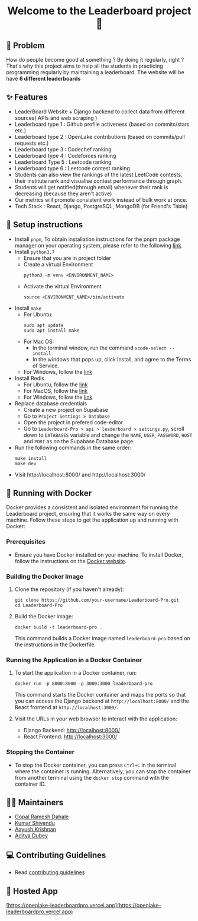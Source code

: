 <h1 align="center">Welcome to the Leaderboard project 👋</h1>

## 🤔 Problem
How do people become good at something ? By doing it regularly, right ? That's why this project aims to help all the students in practicing programming regularly by maintaining a leaderboard. The website will be have **6 different leaderboards**

## ✨ Features
- LeaderBoard Website + Django backend to collect data from different sources( APIs and web scraping )
- Leaderboard type 1 : Github profile activeness (based on commits/stars etc.)
- Leaderboard type 2 : OpenLake contributions (based on commits/pull requests etc.)
- Leaderboard type 3 : Codechef ranking
- Leaderboard type 4 : Codeforces ranking
- Leaderboard Type 5 : Leetcode ranking
- Leaderboard type 6 : Leetcode contest ranking
- Students can also view the rankings of the latest LeetCode contests, their institute rank and visualise contest performance through graph.
- Students will get notified(through email) whenever their rank is decreasing (because they aren't active)
- Our metrics will promote consistent work instead of bulk work at once.
- Tech Stack : React, Django, PostgreSQL, MongoDB (for Friend's Table)

## 📝 Setup instructions
- Install `pnpm`, To obtain installation instructions for the pnpm package manager on your operating system, please refer to the following [link](https://pnpm.io/installation).
- Install `python3.7`
    - Ensure that you are in project folder
    - Create a virtual Environment
        ```
        python3 -m venv <ENVIRONMENT_NAME>
        ```
    - Activate the virtual Environment
        ```
        source <ENVIRONMENT_NAME>/bin/activate
        ```
- Install `make`
    - For Ubuntu:
        ```
        sudo apt update
        sudo apt install make
        ```
    - For Mac OS:
        - In the terminal window, run the command ```xcode-select --install```
        - In the windows that pops up, click Install, and agree to the Terms of Service.
    - For Windows, follow the [link](https://linuxhint.com/install-use-make-windows/)
- Install Redis 
    - For Ubuntu, follow the [link](https://redis.io/docs/install/install-redis/install-redis-on-linux/)
    - For MacOS, follow the [link](https://redis.io/docs/install/install-redis/install-redis-on-mac-os/)
    - For Windows, follow the [link](https://redis.io/docs/install/install-redis/install-redis-on-windows/)
- Replace database credentials
    - Create a new project on Supabase
    - Go to `Project Settings > Database`
    - Open the project in prefered code-editor
    - Go to `Leaderboard-Pro > api > leaderboard > settings.py`, scroll down to `DATABASES` variable and change the `NAME`, `USER`, `PASSWORD`, `HOST` and `PORT` as on the Supabase Database page. 
- Run the following commands in the same order:
    ```
    make install
    make dev
    ```
- Visit http://localhost:8000/ and http://localhost:3000/

## 🐳 Running with Docker

Docker provides a consistent and isolated environment for running the Leaderboard project, ensuring that it works the same way on every machine. Follow these steps to get the application up and running with Docker:

### Prerequisites
- Ensure you have Docker installed on your machine. To install Docker, follow the instructions on the [Docker website](https://docs.docker.com/get-docker/).

### Building the Docker Image
1. Clone the repository (if you haven't already):
    ```
    git clone https://github.com/your-username/Leaderboard-Pro.git
    cd Leaderboard-Pro
    ```

2. Build the Docker image:
    ```
    docker build -t leaderboard-pro .
    ```

   This command builds a Docker image named `leaderboard-pro` based on the instructions in the Dockerfile.

### Running the Application in a Docker Container
1. To start the application in a Docker container, run:
    ```
    docker run -p 8000:8000 -p 3000:3000 leaderboard-pro
    ```

   This command starts the Docker container and maps the ports so that you can access the Django backend at `http://localhost:8000/` and the React frontend at `http://localhost:3000/`.

2. Visit the URLs in your web browser to interact with the application:
    - Django Backend: [http://localhost:8000/](http://localhost:8000/)
    - React Frontend: [http://localhost:3000/](http://localhost:3000/)

### Stopping the Container
- To stop the Docker container, you can press `Ctrl+C` in the terminal where the container is running. Alternatively, you can stop the container from another terminal using the `docker stop` command with the container ID.


## 🧑‍💻 Maintainers
- [Gopal Ramesh Dahale](https://github.com/Gopal-Dahale)
- [Kumar Shivendu](https://github.com/KShivendu)
- [Aayush Krishnan](https://github.com/krishnan05)
- [Aditya Dubey](https://github.com/Aditya062003)

## 💻 Contributing Guidelines
- Read [contributing guidelines](https://github.com/OpenLake/Leaderboard-Pro/blob/main/.github/CONTRIBUTING.md)

## 👀 Hosted App
[https://openlake-leaderboardpro.vercel.app](https://openlake-leaderboardpro.vercel.app)
